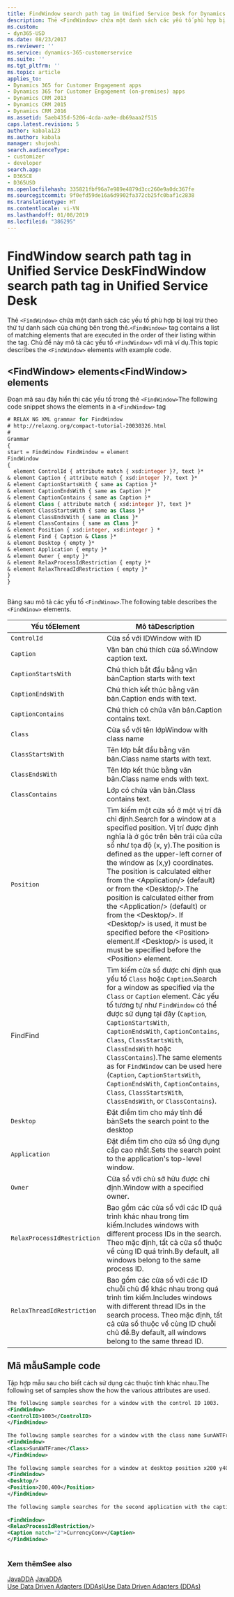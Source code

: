 ```yaml
---
title: FindWindow search path tag in Unified Service Desk for Dynamics 365 for Customer Engagement apps| MicrosoftDocs
description: Thẻ <FindWindow> chứa một danh sách các yếu tố phù hợp bị loại trừ theo thứ tự danh sách của chúng bên trong thẻ. Chủ đề này mô tả các yếu tố <FindWindow> với mã ví dụ.
ms.custom:
- dyn365-USD
ms.date: 08/23/2017
ms.reviewer: ''
ms.service: dynamics-365-customerservice
ms.suite: ''
ms.tgt_pltfrm: ''
ms.topic: article
applies_to:
- Dynamics 365 for Customer Engagement apps
- Dynamics 365 for Customer Engagement (on-premises) apps
- Dynamics CRM 2013
- Dynamics CRM 2015
- Dynamics CRM 2016
ms.assetid: 5aeb435d-5206-4cda-aa9e-db69aaa2f515
caps.latest.revision: 5
author: kabala123
ms.author: kabala
manager: shujoshi
search.audienceType:
- customizer
- developer
search.app:
- D365CE
- D365USD
ms.openlocfilehash: 335821fbf96a7e989e4879d3cc260e9a0dc367fe
ms.sourcegitcommit: 9f0efd59de16a6d9902fa372cb25fc0baf1c2838
ms.translationtype: HT
ms.contentlocale: vi-VN
ms.lasthandoff: 01/08/2019
ms.locfileid: "386295"
---
```

# <a name="findwindow-search-path-tag-in-unified-service-desk"></a><span data-ttu-id="64eb7-104">FindWindow search path tag in Unified Service Desk</span><span class="sxs-lookup"><span data-stu-id="64eb7-104">FindWindow search path tag in Unified Service Desk</span></span>
<span data-ttu-id="64eb7-105">Thẻ `<FindWindow>` chứa một danh sách các yếu tố phù hợp bị loại trừ theo thứ tự danh sách của chúng bên trong thẻ.</span><span class="sxs-lookup"><span data-stu-id="64eb7-105">`<FindWindow>` tag contains a list of matching elements that are executed in the order of their listing within the tag.</span></span> <span data-ttu-id="64eb7-106">Chủ đề này mô tả các yếu tố `<FindWindow>` với mã ví dụ.</span><span class="sxs-lookup"><span data-stu-id="64eb7-106">This topic describes the `<FindWindow>` elements with example code.</span></span>  
  
<a name="elements"></a>   
## <a name="findwindow-elements"></a><span data-ttu-id="64eb7-107">\<FindWindow> elements</span><span class="sxs-lookup"><span data-stu-id="64eb7-107">\<FindWindow> elements</span></span>  
 <span data-ttu-id="64eb7-108">Đoạn mã sau đây hiển thị các yếu tố trong thẻ `<FindWindow>`</span><span class="sxs-lookup"><span data-stu-id="64eb7-108">The following code snippet shows the elements in a `<FindWindow>` tag</span></span>  
  
```vb  
# RELAX NG XML grammar for FindWindow   
# http://relaxng.org/compact-tutorial-20030326.html   
#   
Grammar  
{   
start = FindWindow FindWindow = element   
FindWindow  
{   
  element ControlId { attribute match { xsd:integer }?, text }*  
& element Caption { attribute match { xsd:integer }?, text }*  
& element CaptionStartsWith { same as Caption }*  
& element CaptionEndsWith { same as Caption }*  
& element CaptionContains { same as Caption }*  
& element Class { attribute match { xsd:integer }?, text }*  
& element ClassStartsWith { same as Class }*  
& element ClassEndsWith { same as Class }*  
& element ClassContains { same as Class }*  
& element Position { xsd:integer, xsd:integer } *  
& element Find { Caption & Class }*  
& element Desktop { empty }*  
& element Application { empty }*  
& element Owner { empty }*  
& element RelaxProcessIdRestriction { empty }*  
& element RelaxThreadIdRestriction { empty }*  
}  
}  
  
```  
  
 <span data-ttu-id="64eb7-109">Bảng sau mô tả các yếu tố `<FindWinow>`.</span><span class="sxs-lookup"><span data-stu-id="64eb7-109">The following table describes the `<FindWinow>` elements.</span></span>  
  
|<span data-ttu-id="64eb7-110">Yếu tố</span><span class="sxs-lookup"><span data-stu-id="64eb7-110">Element</span></span>|<span data-ttu-id="64eb7-111">Mô tả</span><span class="sxs-lookup"><span data-stu-id="64eb7-111">Description</span></span>|  
|-------------|-----------------|  
|`ControlId`|<span data-ttu-id="64eb7-112">Cửa sổ với ID</span><span class="sxs-lookup"><span data-stu-id="64eb7-112">Window with ID</span></span>|  
|`Caption`|<span data-ttu-id="64eb7-113">Văn bản chú thích cửa sổ.</span><span class="sxs-lookup"><span data-stu-id="64eb7-113">Window caption text.</span></span>|  
|`CaptionStartsWith`|<span data-ttu-id="64eb7-114">Chú thích bắt đầu bằng văn bản</span><span class="sxs-lookup"><span data-stu-id="64eb7-114">Caption starts with text</span></span>|  
|`CaptionEndsWith`|<span data-ttu-id="64eb7-115">Chú thích kết thúc bằng văn bản.</span><span class="sxs-lookup"><span data-stu-id="64eb7-115">Caption ends with text.</span></span>|  
|`CaptionContains`|<span data-ttu-id="64eb7-116">Chú thích có chứa văn bản.</span><span class="sxs-lookup"><span data-stu-id="64eb7-116">Caption contains text.</span></span>|  
|`Class`|<span data-ttu-id="64eb7-117">Cửa sổ với tên lớp</span><span class="sxs-lookup"><span data-stu-id="64eb7-117">Window with class name</span></span>|  
|`ClassStartsWith`|<span data-ttu-id="64eb7-118">Tên lớp bắt đầu bằng văn bản.</span><span class="sxs-lookup"><span data-stu-id="64eb7-118">Class name starts with text.</span></span>|  
|`ClassEndsWith`|<span data-ttu-id="64eb7-119">Tên lớp kết thúc bằng văn bản.</span><span class="sxs-lookup"><span data-stu-id="64eb7-119">Class name ends with text.</span></span>|  
|`ClassContains`|<span data-ttu-id="64eb7-120">Lớp có chứa văn bản.</span><span class="sxs-lookup"><span data-stu-id="64eb7-120">Class contains text.</span></span>|  
|`Position`|<span data-ttu-id="64eb7-121">Tìm kiếm một cửa sổ ở một vị trí đã chỉ định.</span><span class="sxs-lookup"><span data-stu-id="64eb7-121">Search for a window at a specified position.</span></span> <span data-ttu-id="64eb7-122">Vị trí được định nghĩa là ở góc trên bên trái của cửa sổ như tọa độ (x, y).</span><span class="sxs-lookup"><span data-stu-id="64eb7-122">The position is defined as the upper-left corner of the window as (x,y) coordinates.</span></span> <span data-ttu-id="64eb7-123">The position is calculated either from the \<Application/> (default) or from the \<Desktop/>.</span><span class="sxs-lookup"><span data-stu-id="64eb7-123">The position is calculated either from the \<Application/> (default) or from the \<Desktop/>.</span></span> <span data-ttu-id="64eb7-124">If \<Desktop/> is used, it must be specified before the \<Position> element.</span><span class="sxs-lookup"><span data-stu-id="64eb7-124">If \<Desktop/> is used, it must be specified before the \<Position> element.</span></span>|  
|<span data-ttu-id="64eb7-125">Find</span><span class="sxs-lookup"><span data-stu-id="64eb7-125">Find</span></span>|<span data-ttu-id="64eb7-126">Tìm kiếm cửa sổ được chỉ định qua yếu tố `Class` hoặc `Caption`.</span><span class="sxs-lookup"><span data-stu-id="64eb7-126">Search for a window as specified via the `Class` or `Caption` element.</span></span> <span data-ttu-id="64eb7-127">Các yếu tố tương tự như `FindWindow` có thể được sử dụng tại đây (`Caption`,  `CaptionStartsWith`,  `CaptionEndsWith`,  `CaptionContains`,  `Class`,  `ClassStartsWith`,  `ClassEndsWith` hoặc `ClassContains`).</span><span class="sxs-lookup"><span data-stu-id="64eb7-127">The same elements as for `FindWindow` can be used here (`Caption`,  `CaptionStartsWith`,  `CaptionEndsWith`,  `CaptionContains`,  `Class`,  `ClassStartsWith`,  `ClassEndsWith`, or `ClassContains`).</span></span>|  
|`Desktop`|<span data-ttu-id="64eb7-128">Đặt điểm tìm cho máy tính để bàn</span><span class="sxs-lookup"><span data-stu-id="64eb7-128">Sets the search point to the desktop</span></span>|  
|`Application`|<span data-ttu-id="64eb7-129">Đặt điểm tìm cho cửa sổ ứng dụng cấp cao nhất.</span><span class="sxs-lookup"><span data-stu-id="64eb7-129">Sets the search point to the application's top-level window.</span></span>|  
|`Owner`|<span data-ttu-id="64eb7-130">Cửa sổ với chủ sở hữu được chỉ định.</span><span class="sxs-lookup"><span data-stu-id="64eb7-130">Window with a specified owner.</span></span>|  
|`RelaxProcessIdRestriction`|<span data-ttu-id="64eb7-131">Bao gồm các cửa sổ với các ID quá trình khác nhau trong tìm kiếm.</span><span class="sxs-lookup"><span data-stu-id="64eb7-131">Includes windows with different process IDs in the search.</span></span> <span data-ttu-id="64eb7-132">Theo mặc định, tất cả cửa sổ thuộc về cùng ID quá trình.</span><span class="sxs-lookup"><span data-stu-id="64eb7-132">By default, all windows belong to the same process ID.</span></span>|  
|`RelaxThreadIdRestriction`|<span data-ttu-id="64eb7-133">Bao gồm các cửa sổ với các ID chuỗi chủ đề khác nhau trong quá trình tìm kiếm.</span><span class="sxs-lookup"><span data-stu-id="64eb7-133">Includes windows with different thread IDs in the search process.</span></span> <span data-ttu-id="64eb7-134">Theo mặc định, tất cả cửa sổ thuộc về cùng ID chuỗi chủ đề.</span><span class="sxs-lookup"><span data-stu-id="64eb7-134">By default, all windows belong to the same thread ID.</span></span>|  
  
<a name="samplecode"></a>   
## <a name="sample-code"></a><span data-ttu-id="64eb7-135">Mã mẫu</span><span class="sxs-lookup"><span data-stu-id="64eb7-135">Sample code</span></span>  
 <span data-ttu-id="64eb7-136">Tập hợp mẫu sau cho biết cách sử dụng các thuộc tính khác nhau.</span><span class="sxs-lookup"><span data-stu-id="64eb7-136">The following set of samples show the how the various attributes are used.</span></span>  
  
```xml  
The following sample searches for a window with the control ID 1003.  
<FindWindow>  
<ControlID>1003</ControlID>  
</FindWindow>  
  
The following sample searches for a window with the class name SunAWTFrame.  
<FindWindow>  
<Class>SunAWTFrame</Class>  
</FindWindow>  
  
The following sample searches for a window at desktop position x200 y400.   
<FindWindow>  
<Desktop/>  
<Position>200,400</Position>  
</FindWindow>  
  
The following sample searches for the second application with the caption CurrencyConv that is not within the same process as the DDA loaded application.   
  
<FindWindow>  
<RelaxProcessIdRestriction/>  
<Caption match="2">CurrencyConv</Caption>  
</FindWindow>  
  
```  
  
### <a name="see-also"></a><span data-ttu-id="64eb7-137">Xem thêm</span><span class="sxs-lookup"><span data-stu-id="64eb7-137">See also</span></span>  
 <span data-ttu-id="64eb7-138">[JavaDDA](../unified-service-desk/javadda.md) </span><span class="sxs-lookup"><span data-stu-id="64eb7-138">[JavaDDA](../unified-service-desk/javadda.md) </span></span>  
 [<span data-ttu-id="64eb7-139">Use Data Driven Adapters (DDAs)</span><span class="sxs-lookup"><span data-stu-id="64eb7-139">Use Data Driven Adapters (DDAs)</span></span>](../unified-service-desk/use-data-driven-adapters-ddas.md)
